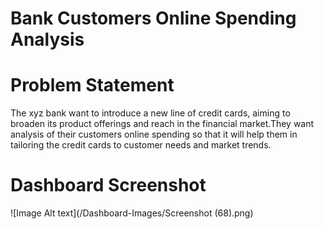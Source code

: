 # Bank Customers Online Spending Analysis

# Problem Statement
The xyz bank want to introduce a new line of credit cards, aiming to broaden its product
offerings and reach in the financial market.They want analysis of their customers online 
spending so that it will help them in tailoring the credit cards to customer needs and
market trends.

# Dashboard Screenshot
![Image Alt text](/Dashboard-Images/Screenshot (68).png)
